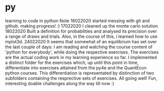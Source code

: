 # py
learning to code in python
Note 16022020
started messing with git and github. making progress! :)
17022020
I cleaned up the monte carlo solution.
18022020
Built a definition for probabilities and analysed its precision over a range of draws and trials. Also, in the course of this, i learned how to use mplot3d.
24022020
It seems that somewhat of an equilibrium has set over the last couple of days: I am reading and watching the course content of 'python for everybody', while doing the respective exercises. The exercises are the actual coding work in my learning experience so far. I implemented a distinct folder for the exercises which, up until this point in time, differentiate into exercises attained from the py4e and the QuantEcon python courses. This differentiation is representated by distinction of two subfolders containing the resprective sets of exercises. All going well! Fun, interesting doable challenges along the way till now :)
